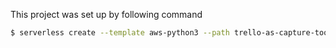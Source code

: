 This project was set up by following command

```sh
$ serverless create --template aws-python3 --path trello-as-capture-tool
```